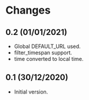 # Changes

## 0.2 (01/01/2021)
* Global DEFAULT_URL used.
* filter_timespan support.
* time converted to local time.

## 0.1 (30/12/2020)
* Initial version.
